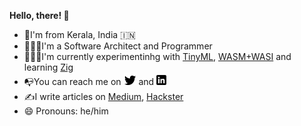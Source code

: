 **Hello, there! :wave:**

 - 📍I'm from Kerala, India 🇮🇳 
 - 👨🏻‍💻I'm a Software Architect and Programmer
- 🙇🏻‍♂️I'm currently experimentinhg with [TinyML](https://www.tinyml.org), [WASM+WASI](https://wasi.dev) and learning [Zig](https://ziglang.org) 
- 📭You can reach me on [<img src="https://raw.githubusercontent.com/krvarma/krvarma/master/images/twitter.png?token=AA46XG2XUDIZ76U3S3CCDA27GJ7UK">](https://twitter.com/krvma) and [<img src="https://raw.githubusercontent.com/krvarma/krvarma/master/images/linkedin.png?token=AA46XG272PH4JYMKPPFV3HS7GJ7XA">](https://www.linkedin.com/in/krvarma)
-  ✍️I write articles on [Medium](https://medium.com/@krvarma), [Hackster](https://www.hackster.io/krvarma) 
- 😄 Pronouns: he/him
